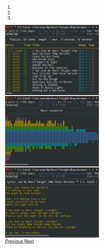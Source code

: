 <!-- Carousel container -->
<div id="my-pics" class="carousel slide" data-ride="carousel" style="width:300px;margin:auto;">

<!-- Indicators -->
<ol class="carousel-indicators">
<li data-target="#my-pics" data-slide-to="0" class="active"></li>
<li data-target="#my-pics" data-slide-to="1"></li>
<li data-target="#my-pics" data-slide-to="2"></li>
</ol>

<!-- Content -->
<div class="carousel-inner" role="listbox">

<!-- Slide 1 -->
<div class="item active">
<img src="/img/pix/1.png" alt="test">
</div>

<!-- Slide 2 -->
<div class="item">
<img src="/img/pix/2.png" alt="test">
</div>

<!-- Slide 3 -->
<div class="item">
<img src="/img/pix/3.png" alt="Longtail boats at Phi Phi">
</div>

</div>

<!-- Previous/Next controls -->
<a class="left carousel-control" href="#my-pics" role="button" data-slide="prev">
<span class="icon-prev" aria-hidden="true"></span>
<span class="sr-only">Previous</span>
</a>
<a class="right carousel-control" href="#my-pics" role="button" data-slide="next">
<span class="icon-next" aria-hidden="true"></span>
<span class="sr-only">Next</span>
</a>

</div>
